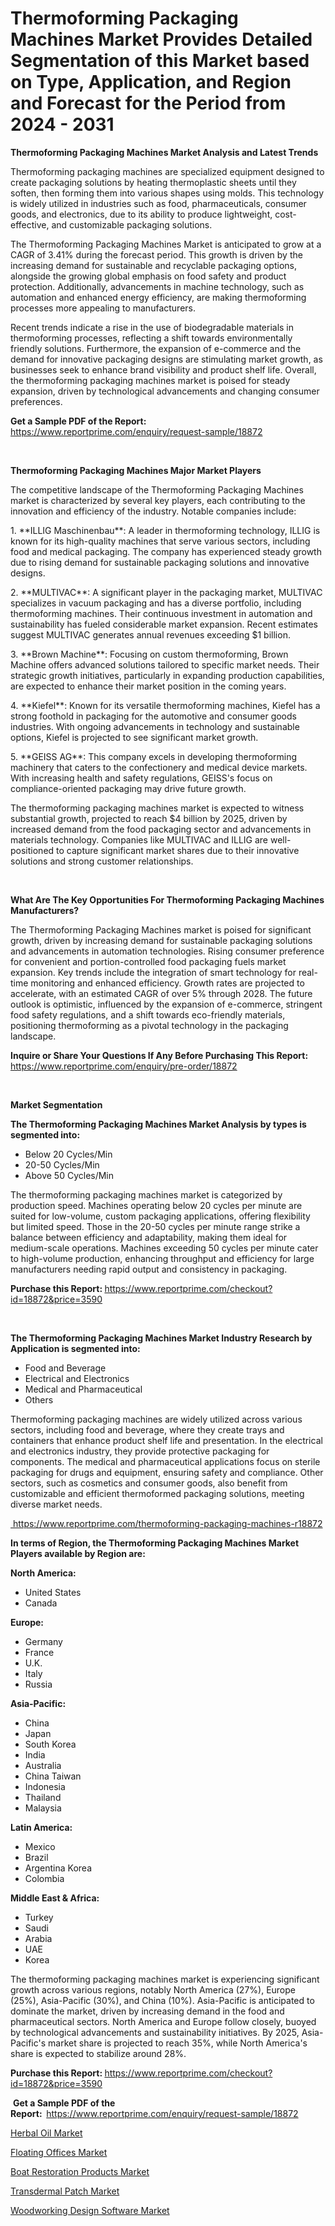 <p><h1>Thermoforming Packaging Machines Market Provides Detailed Segmentation of this Market based on Type, Application, and Region and Forecast for the Period from 2024 - 2031</h1></p><p><strong>Thermoforming Packaging Machines Market Analysis and Latest Trends</strong></p>
<p><p>Thermoforming packaging machines are specialized equipment designed to create packaging solutions by heating thermoplastic sheets until they soften, then forming them into various shapes using molds. This technology is widely utilized in industries such as food, pharmaceuticals, consumer goods, and electronics, due to its ability to produce lightweight, cost-effective, and customizable packaging solutions.</p><p>The Thermoforming Packaging Machines Market is anticipated to grow at a CAGR of 3.41% during the forecast period. This growth is driven by the increasing demand for sustainable and recyclable packaging options, alongside the growing global emphasis on food safety and product protection. Additionally, advancements in machine technology, such as automation and enhanced energy efficiency, are making thermoforming processes more appealing to manufacturers.</p><p>Recent trends indicate a rise in the use of biodegradable materials in thermoforming processes, reflecting a shift towards environmentally friendly solutions. Furthermore, the expansion of e-commerce and the demand for innovative packaging designs are stimulating market growth, as businesses seek to enhance brand visibility and product shelf life. Overall, the thermoforming packaging machines market is poised for steady expansion, driven by technological advancements and changing consumer preferences.</p></p>
<p><strong>Get a Sample PDF of the Report:&nbsp;</strong> <a href="https://www.reportprime.com/enquiry/request-sample/18872?utm_campaign=1129&utm_medium=2&utm_source=Github&utm_content=ia&utm_term=22112024&utm_id=thermoforming-packaging-machines">https://www.reportprime.com/enquiry/request-sample/18872</a></p>
<p>&nbsp;</p>
<p><strong>Thermoforming Packaging Machines Major Market Players</strong></p>
<p><p>The competitive landscape of the Thermoforming Packaging Machines market is characterized by several key players, each contributing to the innovation and efficiency of the industry. Notable companies include:</p><p>1. **ILLIG Maschinenbau**: A leader in thermoforming technology, ILLIG is known for its high-quality machines that serve various sectors, including food and medical packaging. The company has experienced steady growth due to rising demand for sustainable packaging solutions and innovative designs.</p><p>2. **MULTIVAC**: A significant player in the packaging market, MULTIVAC specializes in vacuum packaging and has a diverse portfolio, including thermoforming machines. Their continuous investment in automation and sustainability has fueled considerable market expansion. Recent estimates suggest MULTIVAC generates annual revenues exceeding $1 billion.</p><p>3. **Brown Machine**: Focusing on custom thermoforming, Brown Machine offers advanced solutions tailored to specific market needs. Their strategic growth initiatives, particularly in expanding production capabilities, are expected to enhance their market position in the coming years.</p><p>4. **Kiefel**: Known for its versatile thermoforming machines, Kiefel has a strong foothold in packaging for the automotive and consumer goods industries. With ongoing advancements in technology and sustainable options, Kiefel is projected to see significant market growth.</p><p>5. **GEISS AG**: This company excels in developing thermoforming machinery that caters to the confectionery and medical device markets. With increasing health and safety regulations, GEISS's focus on compliance-oriented packaging may drive future growth.</p><p>The thermoforming packaging machines market is expected to witness substantial growth, projected to reach $4 billion by 2025, driven by increased demand from the food packaging sector and advancements in materials technology. Companies like MULTIVAC and ILLIG are well-positioned to capture significant market shares due to their innovative solutions and strong customer relationships.</p></p>
<p>&nbsp;</p>
<p><strong>What Are The Key Opportunities For Thermoforming Packaging Machines Manufacturers?</strong></p>
<p><p>The Thermoforming Packaging Machines market is poised for significant growth, driven by increasing demand for sustainable packaging solutions and advancements in automation technologies. Rising consumer preference for convenient and portion-controlled food packaging fuels market expansion. Key trends include the integration of smart technology for real-time monitoring and enhanced efficiency. Growth rates are projected to accelerate, with an estimated CAGR of over 5% through 2028. The future outlook is optimistic, influenced by the expansion of e-commerce, stringent food safety regulations, and a shift towards eco-friendly materials, positioning thermoforming as a pivotal technology in the packaging landscape.</p></p>
<p><strong>Inquire or Share Your Questions If Any Before Purchasing This Report:</strong> <a href="https://www.reportprime.com/enquiry/pre-order/18872?utm_campaign=1129&utm_medium=2&utm_source=Github&utm_content=ia&utm_term=22112024&utm_id=thermoforming-packaging-machines">https://www.reportprime.com/enquiry/pre-order/18872</a></p>
<p>&nbsp;</p>
<p><strong>Market Segmentation</strong></p>
<p><strong>The Thermoforming Packaging Machines Market Analysis by types is segmented into:</strong></p>
<p><ul><li>Below 20 Cycles/Min</li><li>20-50 Cycles/Min</li><li>Above 50 Cycles/Min</li></ul></p>
<p><p>The thermoforming packaging machines market is categorized by production speed. Machines operating below 20 cycles per minute are suited for low-volume, custom packaging applications, offering flexibility but limited speed. Those in the 20-50 cycles per minute range strike a balance between efficiency and adaptability, making them ideal for medium-scale operations. Machines exceeding 50 cycles per minute cater to high-volume production, enhancing throughput and efficiency for large manufacturers needing rapid output and consistency in packaging.</p></p>
<p><strong>Purchase this Report:&nbsp;</strong><a href="https://www.reportprime.com/checkout?id=18872&price=3590&utm_campaign=1129&utm_medium=2&utm_source=Github&utm_content=ia&utm_term=22112024&utm_id=thermoforming-packaging-machines">https://www.reportprime.com/checkout?id=18872&price=3590</a></p>
<p>&nbsp;</p>
<p><strong>The Thermoforming Packaging Machines Market Industry Research by Application is segmented into:</strong></p>
<p><ul><li>Food and Beverage</li><li>Electrical and Electronics</li><li>Medical and Pharmaceutical</li><li>Others</li></ul></p>
<p><p>Thermoforming packaging machines are widely utilized across various sectors, including food and beverage, where they create trays and containers that enhance product shelf life and presentation. In the electrical and electronics industry, they provide protective packaging for components. The medical and pharmaceutical applications focus on sterile packaging for drugs and equipment, ensuring safety and compliance. Other sectors, such as cosmetics and consumer goods, also benefit from customizable and efficient thermoformed packaging solutions, meeting diverse market needs.</p></p>
<p><a href="https://www.reportprime.com/thermoforming-packaging-machines-r18872?utm_campaign=1129&utm_medium=2&utm_source=Github&utm_content=ia&utm_term=22112024&utm_id=thermoforming-packaging-machines">&nbsp;https://www.reportprime.com/thermoforming-packaging-machines-r18872</a></p>
<p><strong>In terms of Region, the Thermoforming Packaging Machines Market Players available by Region are:</strong></p>
<p>
    <p> <strong> North America: </strong>
        <ul>
            <li>United States</li>
            <li>Canada</li>
        </ul>
        </p> 
    <p> <strong> Europe: </strong>
        <ul>
            <li>Germany</li>
            <li>France</li>
            <li>U.K.</li>
            <li>Italy</li>
            <li>Russia</li>
        </ul>
        </p> 
    <p> <strong> Asia-Pacific: </strong>
        <ul>
            <li>China</li>
            <li>Japan</li>
            <li>South Korea</li>
            <li>India</li>
            <li>Australia</li>
            <li>China Taiwan</li>
            <li>Indonesia</li>
            <li>Thailand</li>
            <li>Malaysia</li>
        </ul>
        </p> 
    <p> <strong> Latin America: </strong>
        <ul>
            <li>Mexico</li>
            <li>Brazil</li>
            <li>Argentina Korea</li>
            <li>Colombia</li>
        </ul>
        </p> 
    <p> <strong> Middle East & Africa: </strong>
        <ul>
            <li>Turkey</li>
            <li>Saudi</li>
            <li>Arabia</li>
            <li>UAE</li>
            <li>Korea</li>
        </ul>
    </p>
    </p>
<p><p>The thermoforming packaging machines market is experiencing significant growth across various regions, notably North America (27%), Europe (25%), Asia-Pacific (30%), and China (10%). Asia-Pacific is anticipated to dominate the market, driven by increasing demand in the food and pharmaceutical sectors. North America and Europe follow closely, buoyed by technological advancements and sustainability initiatives. By 2025, Asia-Pacific's market share is projected to reach 35%, while North America's share is expected to stabilize around 28%.</p></p>
<p><strong>Purchase this Report: </strong><a href="https://www.reportprime.com/checkout?id=18872&price=3590&utm_campaign=1129&utm_medium=2&utm_source=Github&utm_content=ia&utm_term=22112024&utm_id=thermoforming-packaging-machines">https://www.reportprime.com/checkout?id=18872&price=3590</a></p>
<p>&nbsp;<strong>Get a Sample PDF of the Report:&nbsp;&nbsp;</strong><a href="https://www.reportprime.com/enquiry/request-sample/18872?utm_campaign=1129&utm_medium=2&utm_source=Github&utm_content=ia&utm_term=22112024&utm_id=thermoforming-packaging-machines">https://www.reportprime.com/enquiry/request-sample/18872</a></p>
<p><strong></strong></p>
<p><p><a href="https://issuu.com/reportprime-2/docs/herbal-oil-market-size-2030.pptx_e88478a8d085dd?utm_campaign=1129&utm_medium=2&utm_source=Github&utm_content=ia&utm_term=22112024&utm_id=thermoforming-packaging-machines">Herbal Oil Market</a></p><p><a href="https://www.linkedin.com/pulse/projected-revenue-market-growth-floating-offices-industry-lyxbe?utm_campaign=1129&utm_medium=2&utm_source=Github&utm_content=ia&utm_term=22112024&utm_id=thermoforming-packaging-machines">Floating Offices Market</a></p><p><a href="https://www.linkedin.com/pulse/revenue-insights-growth-forecast-boat-restoration-products-sww9e?utm_campaign=1129&utm_medium=2&utm_source=Github&utm_content=ia&utm_term=22112024&utm_id=thermoforming-packaging-machines">Boat Restoration Products Market</a></p><p><a href="https://issuu.com/reportprime-2/docs/transdermal-patch-market-size-2030._993bc22e04f3e6?utm_campaign=1129&utm_medium=2&utm_source=Github&utm_content=ia&utm_term=22112024&utm_id=thermoforming-packaging-machines">Transdermal Patch Market</a></p><p><a href="https://www.linkedin.com/pulse/scope-trends-woodworking-design-software-market-latest-dynamics-oha7e?utm_campaign=1129&utm_medium=2&utm_source=Github&utm_content=ia&utm_term=22112024&utm_id=thermoforming-packaging-machines">Woodworking Design Software Market</a></p></p>